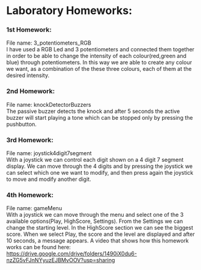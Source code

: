 # Laboratory Homeworks:

### 1st Homework:
File name: 3_potentiometers_RGB <br/>
I have used a RGB Led and 3 potentiometers and connected them together in order to be able to change the intensity of each colour(red,green and blue) through potentiometers. In this way we are able to create any colour we want, as a combination of the these three colours, each of them at the desired intensity.

### 2nd Homework:
File name: knockDetectorBuzzers<br/>
The passive buzzer detects the knock and after 5 seconds the active buzzer will start playing a tone which can be stopped only by pressing the pushbutton.

### 3rd Homework:
File name: joystick4digit7segment <br/>
With a joystick we can control each digit shown on a 4 digit 7 segment display. We can move through the 4 digits and by pressing the joystick we can select which one we want to modify, and then press again the joystick to move and modify another digit.

### 4th Homework:
File name: gameMenu <br/>
With a joystick we can move through the menu and select one of the 3 available options(Play, HighScore, Settings).
From the Settings we can change the starting level. In the HighScore section we can see the biggest score. When we select Play, the score and the level are displayed and after 10 seconds, a message appears. A video that shows how this homework works can be found here:
https://drive.google.com/drive/folders/1490iX0du6-nzZG5vFJnNYyuzEJBMvOOV?usp=sharing
